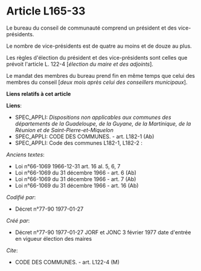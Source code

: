 # Article L165-33

Le bureau du conseil de communauté comprend un président et des vice-présidents. 

Le nombre de vice-présidents est de quatre au moins et de douze au plus. 

Les règles d'élection du président et des vice-présidents sont celles que prévoit l'article L. 122-4 [*élection du maire et
des adjoints*]. 

Le mandat des membres du bureau prend fin en même temps que celui des membres du conseil [*deux mois après celui des
conseillers municipaux*].

**Liens relatifs à cet article**

**Liens**:

  - SPEC_APPLI: *Dispositions non applicables aux communes des départements de la Guadeloupe, de la Guyane, de la Martinique, de la Réunion et de Saint-Pierre-et-Miquelon*
  - SPEC_APPLI: CODE DES COMMUNES. - art. L182-1 (Ab)
  - SPEC_APPLI: Code des communes L182-1, L182-2 :

_Anciens textes_:

  - Loi n°66-1069 1966-12-31 art. 16 al. 5, 6, 7
  - Loi n°66-1069 du 31 décembre 1966 - art. 6 (Ab)
  - Loi n°66-1069 du 31 décembre 1966 - art. 7 (Ab)
  - Loi n°66-1069 du 31 décembre 1966 - art. 16 (Ab)

_Codifié par_:

  - Décret n°77-90 1977-01-27

_Créé par_:

  - Décret n°77-90 1977-01-27 JORF et JONC 3 février 1977 date d'entrée en vigueur élection des maires

_Cite_:

  - CODE DES COMMUNES. - art. L122-4 (M)
